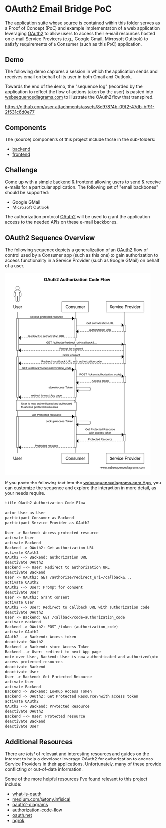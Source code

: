 # OAuth2 Email Bridge PoC

The application suite whose source is contained within this folder serves as a Proof of Concept (PoC)
and example implementation of a web application leveraging [OAuth2] to allow users to access their
e-mail resources hosted on e-mail Service Providers (e.g., Google Gmail, Microsoft Outlook) to satisfy
requirements of a Consumer (such as this PoC) application.

## Demo

The following demo captures a session in which the application sends and receives email on behalf of
its user in both Gmail and Outlook.

Towards the end of the demo, the "sequence log" (recorded by the application to reflect the flow of
actions taken by the user) is pasted into [websequencediagrams.com](https://www.websequencediagrams.com)
to illustrate the OAuth2 flow that transpired.


https://github.com/user-attachments/assets/8e97874b-09f2-47db-bf91-2f531c6d0e77


## Components

The (source) components of this project include those in the sub-folders:

- [backend](./backend/README.md)
- [frontend](./frontend/README.md)

## Challenge

Come up with a simple backend & frontend allowing users to send & receive e-mails for
a particular application.  The following set of "email backbones" should be supported:

- Google GMail
- Microsoft Outlook

The authorization protocol [OAuth2] will be used to grant the application access to the
needed APIs on these e-mail backbones.

## OAuth2 Sequence Overview

The following sequence depicts a generalization of an [OAuth2] flow of control used by a Consumer
app (such as this one) to gain authorization to access functionality in a Service Provider (such
as Google GMail) on behalf of a user.

![oauth2-sequence.png](./resources/oauth2-sequence.png)

If you paste the following text into the [websequencediagrams.com App](https://www.websequencediagrams.com/app),
you can customize the sequence and explore the interaction in more detail, as your needs require.
```wsd
title OAuth2 Authorization Code Flow

actor User as User
participant Consumer as Backend
participant Service Provider as OAuth2

User -> Backend: Access protected resource
activate User
activate Backend
Backend -> OAuth2: Get authorization URL
activate OAuth2
OAuth2 --> Backend: authorization URL
deactivate OAuth2
Backend --> User: Redirect to authorization URL
deactivate Backend
User -> OAuth2: GET /authorize?redirect_uri=/callback&...
activate OAuth2
OAuth2 --> User: Prompt for consent
deactivate User
User -> OAuth2: Grant consent
activate User
OAuth2 --> User: Redirect to callback URL with authorization code
deactivate OAuth2
User -> Backend: GET /callback?code=authorization_code
activate Backend
Backend -> OAuth2: POST /token (authorization_code)
activate OAuth2
OAuth2 --> Backend: Access token
deactivate OAuth2
Backend -> Backend: store Access Token
Backend --> User: redirect to next App page
note over User, Backend: User is now authenticated and authorized\nto access protected resources
deactivate Backend
deactivate User
User -> Backend: Get Protected Resource
activate User
activate Backend
Backend -> Backend: Lookup Access Token
Backend -> OAuth2: Get Protected Resource\nwith access token
activate OAuth2
OAuth2 --> Backend: Protected Resource
deactivate OAuth2
Backend --> User: Protected resource
deactivate Backend
deactivate User
```

## Additional Resources

There are _lots!_ of relevant and interesting resources and guides on the internet to help a developer
leverage OAuth2 for authorization to access Service Providers in their applications.  Unfortunately,
many of these provide conflicting or out-of-date information.

Some of the more helpful resources I've found relevant to this project include:

- [what-is-oauth](https://www.varonis.com/blog/what-is-oauth)
- [medium.com/@tony.infisical](https://medium.com/@tony.infisical/guide-to-using-oauth-2-0-to-access-google-apis-dead94d6866d)
- [oauth2-diagrams](https://www.gabriel.urdhr.fr/2023/02/06/oauth2-diagrams/)
- [authorization-code-flow](https://auth0.com/docs/get-started/authentication-and-authorization-flow/authorization-code-flow)
- [oauth.net](https://oauth.net/2/)
- [ngrok](https://ngrok.com/)

[OAuth2]: https://oauth.net/2/
